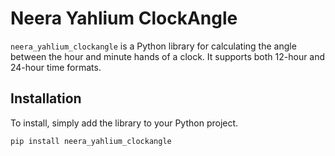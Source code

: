 # Neera Yahlium ClockAngle

`neera_yahlium_clockangle` is a Python library for calculating the angle between the hour and minute hands of a clock. It supports both 12-hour and 24-hour time formats.

## Installation

To install, simply add the library to your Python project.

```bash
pip install neera_yahlium_clockangle